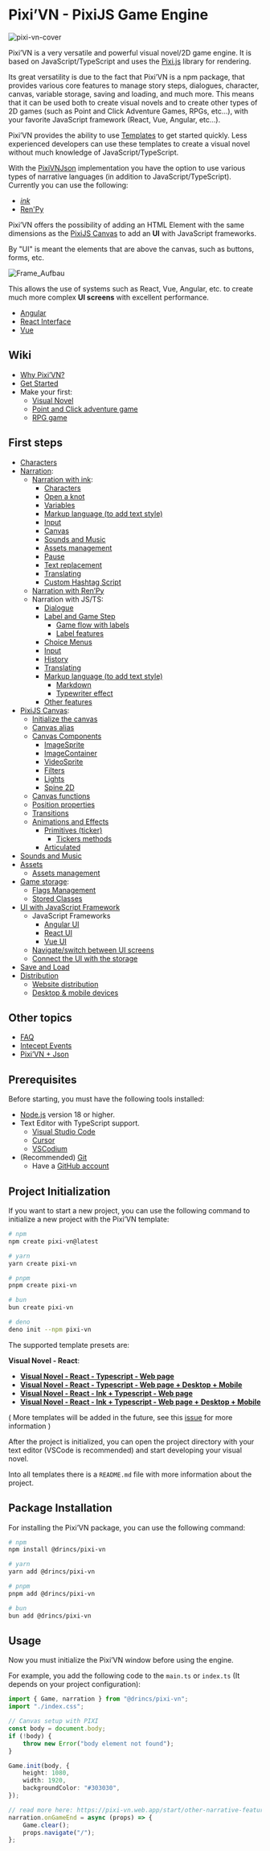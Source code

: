 # Pixi’VN - PixiJS Game Engine

![pixi-vn-cover](https://github.com/user-attachments/assets/28c41fe1-c539-4ebb-b7d4-8cb9f79e089e)

Pixi’VN is a very versatile and powerful visual novel/2D game engine. It is based on JavaScript/TypeScript and uses the [Pixi.js](https://pixijs.com/) library for rendering.

Its great versatility is due to the fact that Pixi’VN is a npm package, that provides various core features to manage story steps, dialogues, character, canvas, variable storage, saving and loading, and much more. This means that it can be used both to create visual novels and to create other types of 2D games (such as Point and Click Adventure Games, RPGs, etc...), with your favorite JavaScript framework (React, Vue, Angular, etc...).

Pixi’VN provides the ability to use [Templates](#project-initialization) to get started quickly. Less experienced developers can use these templates to create a visual novel without much knowledge of JavaScript/TypeScript.

With the [PixiVNJson](https://pixi-vn.web.app/other-topics/pixi-vn-json) implementation you have the option to use various types of narrative languages ​​(in addition to JavaScript/TypeScript). Currently you can use the following:

* [*ink*](https://pixi-vn.web.app/ink/ink)
* [Ren'Py](https://pixi-vn.web.app/renpy/renpy)

Pixi’VN offers the possibility of adding an HTML Element with the same dimensions as the [PixiJS Canvas](https://pixi-vn.web.app/start/canvas) to add an **UI** with JavaScript frameworks.

By "UI" is meant the elements that are above the canvas, such as buttons, forms, etc.

![Frame_Aufbau](https://firebasestorage.googleapis.com/v0/b/pixi-vn.appspot.com/o/public%2FPixiVN_interface.png?alt=media)

This allows the use of systems such as React, Vue, Angular, etc. to create much more complex **UI screens** with excellent performance.

* [Angular](https://pixi-vn.web.app/start/interface-angular)
* [React Interface](https://pixi-vn.web.app/start/interface-react)
* [Vue](https://pixi-vn.web.app/start/interface-vue)

## Wiki

* [Why Pixi’VN?](https://pixi-vn.web.app/start/why)
* [Get Started](https://pixi-vn.web.app/start/getting-started)
* Make your first:
  * [Visual Novel](https://pixi-vn.web.app/start/make-visual-novel)
  * [Point and Click adventure game](https://pixi-vn.web.app/start/make-point-and-click)
  * [RPG game](https://pixi-vn.web.app/start/make-rpg)

## First steps

* [Characters](https://pixi-vn.web.app/start/character)
* [Narration](https://pixi-vn.web.app/start/narration):
  * [Narration with ink](https://pixi-vn.web.app/ink/ink):
    * [Characters](https://pixi-vn.web.app/ink/ink-character)
    * [Open a knot](https://pixi-vn.web.app/ink/ink-label)
    * [Variables](https://pixi-vn.web.app/ink/ink-variables)
    * [Markup language (to add text style)](https://pixi-vn.web.app/ink/ink-markup)
    * [Input](https://pixi-vn.web.app/ink/ink-input)
    * [Canvas](https://pixi-vn.web.app/ink/ink-canvas)
    * [Sounds and Music](https://pixi-vn.web.app/ink/ink-sound)
    * [Assets management](https://pixi-vn.web.app/ink/ink-assets)
    * [Pause](https://pixi-vn.web.app/ink/ink-pause)
    * [Text replacement](https://pixi-vn.web.app/ink/ink-replacement)
    * [Translating](https://pixi-vn.web.app/ink/ink-translate)
    * [Custom Hashtag Script](https://pixi-vn.web.app/ink/ink-hashtag)
  * [Narration with Ren’Py](https://pixi-vn.web.app/renpy/renpy)
  * Narration with JS/TS:
    * [Dialogue](https://pixi-vn.web.app/start/dialogue)
    * [Label and Game Step](https://pixi-vn.web.app/start/labels)
      * [Game flow with labels](https://pixi-vn.web.app/start/labels-flow)
      * [Label features](https://pixi-vn.web.app/start/labels-advanced)
    * [Choice Menus](https://pixi-vn.web.app/start/choices)
    * [Input](https://pixi-vn.web.app/start/input)
    * [History](https://pixi-vn.web.app/start/history)
    * [Translating](https://pixi-vn.web.app/start/translate)
    * [Markup language (to add text style)](https://pixi-vn.web.app/start/markup)
      * [Markdown](https://pixi-vn.web.app/start/markup-markdown)
      * [Typewriter effect](https://pixi-vn.web.app/start/markup-typewriter)
    * [Other features](https://pixi-vn.web.app/start/other-narrative-features)
* [PixiJS Canvas](https://pixi-vn.web.app/start/canvas):
  * [Initialize the canvas](https://pixi-vn.web.app/start/canvas-initialize)
  * [Canvas alias](https://pixi-vn.web.app/start/canvas-alias)
  * [Canvas Components](https://pixi-vn.web.app/start/canvas-components)
    * [ImageSprite](https://pixi-vn.web.app/start/canvas-images)
    * [ImageContainer](https://pixi-vn.web.app/start/canvas-image-container)
    * [VideoSprite](https://pixi-vn.web.app/start/canvas-videos)
    * [Filters](https://pixi-vn.web.app/start/canvas-filters)
    * [Lights](https://pixi-vn.web.app/start/canvas-lights)
    * [Spine 2D](https://pixi-vn.web.app/start/canvas-spine2d)
  * [Canvas functions](https://pixi-vn.web.app/start/canvas-functions)
  * [Position properties](https://pixi-vn.web.app/start/canvas-position)
  * [Transitions](https://pixi-vn.web.app/start/canvas-transition)
  * [Animations and Effects](https://pixi-vn.web.app/start/canvas-animations-effects)
    * [Primitives (ticker)](https://pixi-vn.web.app/start/canvas-tickers)
      * [Tickers methods](https://pixi-vn.web.app/start/canvas-tickers-functions)
    * [Articulated](https://pixi-vn.web.app/start/canvas-articulated-animations-effects)
* [Sounds and Music](https://pixi-vn.web.app/start/sound)
* [Assets](https://pixi-vn.web.app/start/assets)
  * [Assets management](https://pixi-vn.web.app/start/assets-management)
* [Game storage](https://pixi-vn.web.app/start/storage):
  * [Flags Management](https://pixi-vn.web.app/start/flags)
  * [Stored Classes](https://pixi-vn.web.app/start/stored-classes)
* [UI with JavaScript Framework](https://pixi-vn.web.app/start/interface)
  * JavaScript Frameworks
    * [Angular UI](https://pixi-vn.web.app/start/interface-angular)
    * [React UI](https://pixi-vn.web.app/start/interface-react)
    * [Vue UI](https://pixi-vn.web.app/start/interface-vue)
  * [Navigate/switch between UI screens](https://pixi-vn.web.app/start/interface-navigate)
  * [Connect the UI with the storage](https://pixi-vn.web.app/start/interface-connect-storage)
* [Save and Load](https://pixi-vn.web.app/start/save)
* [Distribution](https://pixi-vn.web.app/start/distribution)
  * [Website distribution](https://pixi-vn.web.app/start/distribution-website)
  * [Desktop & mobile devices](https://pixi-vn.web.app/start/distribution-desktop-mobile)

## Other topics

* [FAQ](https://pixi-vn.web.app/other-topics/faq)
* [Intecept Events](https://pixi-vn.web.app/other-topics/intercept-events)
* [Pixi’VN + Json](https://pixi-vn.web.app/other-topics/pixi-vn-json)

## Prerequisites

Before starting, you must have the following tools installed:

* [Node.js](https://nodejs.org/) version 18 or higher.
* Text Editor with TypeScript support.
  * [Visual Studio Code](https://code.visualstudio.com/)
  * [Cursor](https://www.cursor.com/)
  * [VSCodium](https://vscodium.com/)
* (Recommended) [Git](https://git-scm.com/)
  * Have a [GitHub account](https://github.com/)

## Project Initialization

If you want to start a new project, you can use the following command to initialize a new project with the Pixi’VN template:

```bash
# npm
npm create pixi-vn@latest

# yarn
yarn create pixi-vn

# pnpm
pnpm create pixi-vn

# bun
bun create pixi-vn

# deno
deno init --npm pixi-vn
```

The supported template presets are:

**Visual Novel - React**:

* **[Visual Novel - React - Typescript - Web page](https://github.com/DRincs-Productions/pixi-vn-react-template)**
* **[Visual Novel - React - Typescript - Web page + Desktop + Mobile](https://github.com/DRincs-Productions/pixi-vn-react-template/tree/tauri)**
* **[Visual Novel - React - Ink + Typescript - Web page](https://github.com/DRincs-Productions/pixi-vn-react-template/tree/ink)**
* **[Visual Novel - React - Ink + Typescript - Web page + Desktop + Mobile](https://github.com/DRincs-Productions/pixi-vn-react-template/tree/ink-tauri)**

( More templates will be added in the future, see this [issue](https://github.com/DRincs-Productions/pixi-vn/issues/162) for more information )

After the project is initialized, you can open the project directory with your text editor (VSCode is recommended) and start developing your visual novel.

Into all templates there is a `README.md` file with more information about the project.

## Package Installation

For installing the Pixi’VN package, you can use the following command:

```bash
# npm
npm install @drincs/pixi-vn

# yarn
yarn add @drincs/pixi-vn

# pnpm
pnpm add @drincs/pixi-vn

# bun
bun add @drincs/pixi-vn
```

## Usage

Now you must initialize the Pixi’VN window before using the engine.

For example, you add the following code to the `main.ts` or `index.ts` (It depends on your project configuration):

```typescript
import { Game, narration } from "@drincs/pixi-vn";
import "./index.css";

// Canvas setup with PIXI
const body = document.body;
if (!body) {
    throw new Error("body element not found");
}

Game.init(body, {
    height: 1080,
    width: 1920,
    backgroundColor: "#303030",
});

// read more here: https://pixi-vn.web.app/start/other-narrative-features.html#how-manage-the-end-of-the-game
narration.onGameEnd = async (props) => {
    Game.clear();
    props.navigate("/");
};
```

